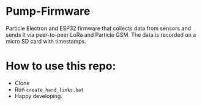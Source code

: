 # Pump-Firmware
Particle Electron and ESP32 firmware that collects data from sensors and sends it via peer-to-peer LoRa and Particle GSM. The data is recorded on a micro SD card with timestamps.
# How to use this repo:
* Clone
* Run `create_hard_links.bat`
* Happy developing.

